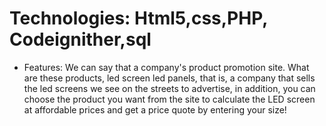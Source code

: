 #  Technologies: Html5,css,PHP, Codeignither,sql

* Features: We can say that a company's product promotion site. What are these products, led screen led panels, that is, a company that sells the led screens we see on the streets to advertise, in addition, you can choose the product you want from the site to calculate the LED screen at affordable prices and get a price quote by entering your size!



